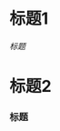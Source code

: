 # 标题1
###### 标题
# 标题2
### 标题
<!-- ##{"script":"<script src='https://blog.meekdai.com/assets/GmeekTOC.js'></script>"}## -->